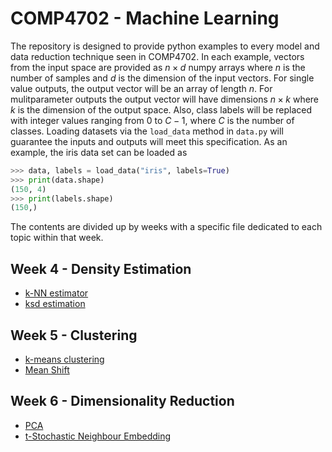 # COMP4702 -  Machine Learning

The repository is designed to provide python examples to every model and data reduction technique seen in COMP4702. In each example, vectors from the input space are provided as $n \times d$ numpy arrays where $n$ is the number of samples and $d$ is the dimension of the input vectors. For single value outputs, the output vector will be an array of length $n$. For mulitparameter outputs the output vector will have dimensions $n \times k$ where $k$ is the dimension of the output space. Also, class labels will be replaced with integer values ranging from $0$ to $C-1$, where $C$ is the number of classes. Loading datasets via the `load_data` method in `data.py` will guarantee the inputs and outputs will meet this specification. As an example, the iris data set can be loaded as

```python
>>> data, labels = load_data("iris", labels=True)
>>> print(data.shape)   
(150, 4)
>>> print(labels.shape)
(150,)
```

The contents are divided up by weeks with a specific file dedicated to each topic within that week.

## Week 4 - Density Estimation

- [k-NN estimator](main/knn.py)
- [ksd estimation](main/kde.py)

## Week 5 - Clustering

- [k-means clustering](main/k_means.py)
- [Mean Shift](main/mean_shift.py)

## Week 6 - Dimensionality Reduction

- [PCA](main/pca.py)
- [t-Stochastic Neighbour Embedding](main/tsne.py)
